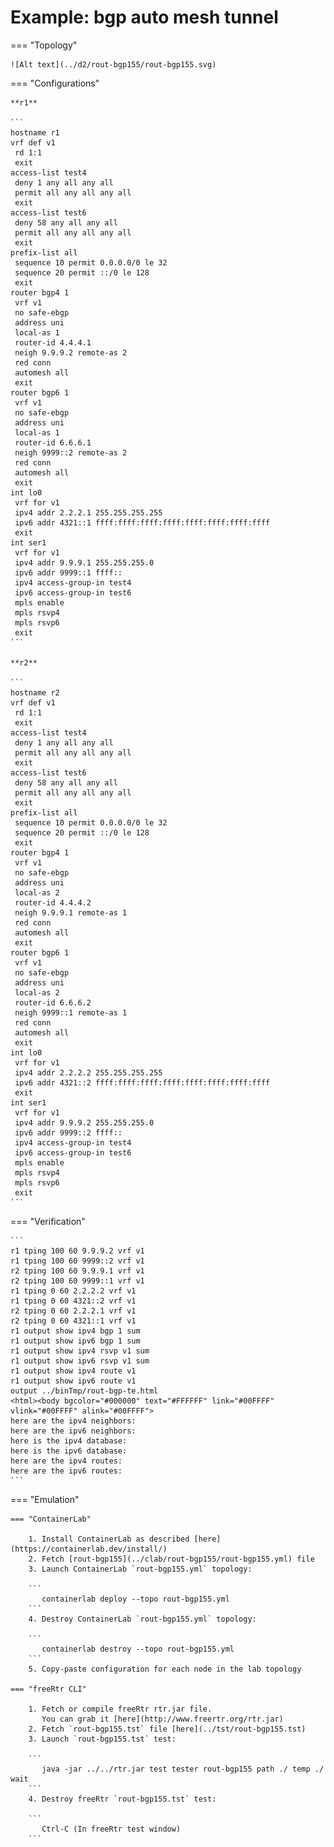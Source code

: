 # Example: bgp auto mesh tunnel

=== "Topology"

    ![Alt text](../d2/rout-bgp155/rout-bgp155.svg)

=== "Configurations"

    **r1**

    ```
    hostname r1
    vrf def v1
     rd 1:1
     exit
    access-list test4
     deny 1 any all any all
     permit all any all any all
     exit
    access-list test6
     deny 58 any all any all
     permit all any all any all
     exit
    prefix-list all
     sequence 10 permit 0.0.0.0/0 le 32
     sequence 20 permit ::/0 le 128
     exit
    router bgp4 1
     vrf v1
     no safe-ebgp
     address uni
     local-as 1
     router-id 4.4.4.1
     neigh 9.9.9.2 remote-as 2
     red conn
     automesh all
     exit
    router bgp6 1
     vrf v1
     no safe-ebgp
     address uni
     local-as 1
     router-id 6.6.6.1
     neigh 9999::2 remote-as 2
     red conn
     automesh all
     exit
    int lo0
     vrf for v1
     ipv4 addr 2.2.2.1 255.255.255.255
     ipv6 addr 4321::1 ffff:ffff:ffff:ffff:ffff:ffff:ffff:ffff
     exit
    int ser1
     vrf for v1
     ipv4 addr 9.9.9.1 255.255.255.0
     ipv6 addr 9999::1 ffff::
     ipv4 access-group-in test4
     ipv6 access-group-in test6
     mpls enable
     mpls rsvp4
     mpls rsvp6
     exit
    ```

    **r2**

    ```
    hostname r2
    vrf def v1
     rd 1:1
     exit
    access-list test4
     deny 1 any all any all
     permit all any all any all
     exit
    access-list test6
     deny 58 any all any all
     permit all any all any all
     exit
    prefix-list all
     sequence 10 permit 0.0.0.0/0 le 32
     sequence 20 permit ::/0 le 128
     exit
    router bgp4 1
     vrf v1
     no safe-ebgp
     address uni
     local-as 2
     router-id 4.4.4.2
     neigh 9.9.9.1 remote-as 1
     red conn
     automesh all
     exit
    router bgp6 1
     vrf v1
     no safe-ebgp
     address uni
     local-as 2
     router-id 6.6.6.2
     neigh 9999::1 remote-as 1
     red conn
     automesh all
     exit
    int lo0
     vrf for v1
     ipv4 addr 2.2.2.2 255.255.255.255
     ipv6 addr 4321::2 ffff:ffff:ffff:ffff:ffff:ffff:ffff:ffff
     exit
    int ser1
     vrf for v1
     ipv4 addr 9.9.9.2 255.255.255.0
     ipv6 addr 9999::2 ffff::
     ipv4 access-group-in test4
     ipv6 access-group-in test6
     mpls enable
     mpls rsvp4
     mpls rsvp6
     exit
    ```

=== "Verification"

    ```
    r1 tping 100 60 9.9.9.2 vrf v1
    r1 tping 100 60 9999::2 vrf v1
    r2 tping 100 60 9.9.9.1 vrf v1
    r2 tping 100 60 9999::1 vrf v1
    r1 tping 0 60 2.2.2.2 vrf v1
    r1 tping 0 60 4321::2 vrf v1
    r2 tping 0 60 2.2.2.1 vrf v1
    r2 tping 0 60 4321::1 vrf v1
    r1 output show ipv4 bgp 1 sum
    r1 output show ipv6 bgp 1 sum
    r1 output show ipv4 rsvp v1 sum
    r1 output show ipv6 rsvp v1 sum
    r1 output show ipv4 route v1
    r1 output show ipv6 route v1
    output ../binTmp/rout-bgp-te.html
    <html><body bgcolor="#000000" text="#FFFFFF" link="#00FFFF" vlink="#00FFFF" alink="#00FFFF">
    here are the ipv4 neighbors:
    here are the ipv6 neighbors:
    here is the ipv4 database:
    here is the ipv6 database:
    here are the ipv4 routes:
    here are the ipv6 routes:
    ```

=== "Emulation"

    === "ContainerLab"

        1. Install ContainerLab as described [here](https://containerlab.dev/install/)  
        2. Fetch [rout-bgp155](../clab/rout-bgp155/rout-bgp155.yml) file  
        3. Launch ContainerLab `rout-bgp155.yml` topology:  

        ```
           containerlab deploy --topo rout-bgp155.yml  
        ```
        4. Destroy ContainerLab `rout-bgp155.yml` topology:  

        ```
           containerlab destroy --topo rout-bgp155.yml  
        ```
        5. Copy-paste configuration for each node in the lab topology

    === "freeRtr CLI"

        1. Fetch or compile freeRtr rtr.jar file.  
           You can grab it [here](http://www.freertr.org/rtr.jar)  
        2. Fetch `rout-bgp155.tst` file [here](../tst/rout-bgp155.tst)  
        3. Launch `rout-bgp155.tst` test:  

        ```
           java -jar ../../rtr.jar test tester rout-bgp155 path ./ temp ./ wait
        ```
        4. Destroy freeRtr `rout-bgp155.tst` test:  

        ```
           Ctrl-C (In freeRtr test window)
        ```

